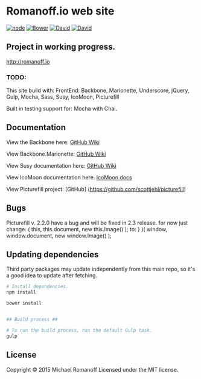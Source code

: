 Romanoff.io web site
=================

[![node](https://img.shields.io/node/v/gh-badges.svg?style=flat-square)](https://github.com/mromanoff/romanoff.io)
[![Bower](https://img.shields.io/bower/v/bootstrap.svg?style=flat-square)](https://github.com/mromanoff/romanoff.io)
[![David](https://img.shields.io/david/strongloop/express.svg?style=flat-square)](https://github.com/mromanoff/romanoff.io)
[![David](https://img.shields.io/david/dev/strongloop/express.svg?style=flat-square)]([![David](https://img.shields.io/david/strongloop/express.svg?style=flat-square)](https://github.com/mromanoff/romanoff.io))


## Project in working progress. ##

http://romanoff.io


### TODO: ###

This site build with:
FrontEnd: Backbone, Marionette, Underscore, jQuery, Gulp, Mocha, Sass, Susy, IcoMoon, Picturefill

Built in testing support for: Mocha with Chai.


## Documentation ##

View the Backbone here:
[GitHub Wiki](https://github.com/jashkenas/backbone/wiki)

View Backbone.Marionette:
[GitHub Wiki](https://github.com/marionettejs/backbone.marionette)

View Susy documentation here:
[GitHub Wiki](https://github.com/ericam/susy/wiki)

View IcoMoon documentation here:
[IcoMoon docs](http://icomoon.io/#docs)

View Picturefill project:
[GitHub] (https://github.com/scottjehl/picturefill)


## Bugs

Picturefill v. 2.2.0 have a bug and will be fixed in 2.3 release.
for now just change:
( this, this.document, new this.Image() );
to:
} )( window, window.document, new window.Image() );



## Updating dependencies ##

Third party packages may update independently from this main repo, so it's a
good idea to update after fetching.

``` bash
# Install dependencies.
npm install

bower install


## Build process ##

# To run the build process, run the default Gulp task.
gulp
```

## License ##
Copyright © 2015 Michael Romanoff
Licensed under the MIT license.
